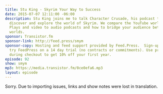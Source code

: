 ```yaml
---
title: Stu King - Skyrim Your Way to Success
date: 2015-07-07 12:11:00 -06:00
description: Stu King joins me to talk Character Crusade, his podcast that helps people
  discover and explore the world of Skyrim. We compare the YouTube world of Let&rsquo;s
  Plays and video to audio podcasts and how to bridge your audience between the two
  worlds.
sponsor: Transistor.fm
sponsor-link: http://feed.press/smym
sponsor-copy: Hosting and feed support provided by Feed.Press.  Sign-up today and
  try FeedPress on a 14 day trial (no contracts or commitments). Use promo code "smym"
  during checkout to get 10% off your first year.
episode: 92
show: smym
mp3: https://media.transistor.fm/0ce0efa6.mp3
layout: episode
---
```


Sorry. Due to importing issues, links and show notes were lost in translation.
